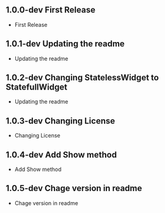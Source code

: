 ## 1.0.0-dev First Release
* First Release

## 1.0.1-dev Updating the readme
* Updating the readme

## 1.0.2-dev Changing StatelessWidget to StatefullWidget
* Updating the readme

## 1.0.3-dev Changing License
* Changing License

## 1.0.4-dev Add Show method
* Add Show method

## 1.0.5-dev Chage version in readme
* Chage version in readme